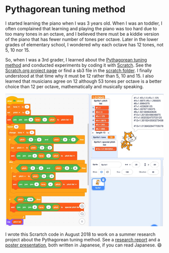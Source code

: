 # Pythagorean tuning method

I started learning the piano when I was 3 years old. When I was an toddler, I often complained that learning and playing the piano was too hard due to too many tones in an octave, and I believed there must be a kiddie version of the piano that has fewer number of tones per octave. Later in the lower grades of elementary school, I wondered why each octave has 12 tones, not 5, 10 nor 15. 

So, when I was a 3rd grader, I learned about the [Pythagorean tuning method](https://en.wikipedia.org/wiki/Pythagorean_tuning) and conducted experiments by coding it with [Scratch](https://scratch.mit.edu/). See the [Scratch.org project page](https://scratch.mit.edu/projects/243436547) or find a sb3 file in the [scratch folder](scratch/). I finally understood at that time why it must be 12 rather than 5, 10 and 15. I also learned that musicians agree on 12 although 53 tones per octave is a better choice than 12 per octave, mathematically and musically speaking.


<p align="center">
  <img src="images/code3-scratch.jpg" width="800" />
</p>

I wrote this Scrartch code in August 2018 to work on a summer research project about the Pythagorean tuning method. See a [research report](images/report.pdf) and a [poster presentation](images/poster.jpg), both written in Japanese, if you can read Japanese. :smile:
